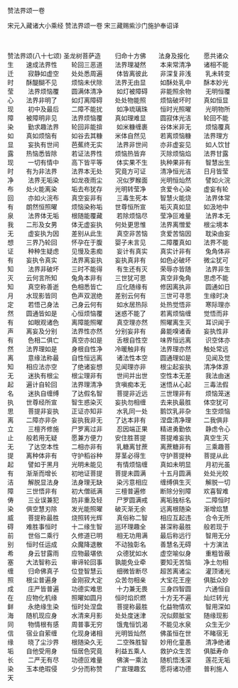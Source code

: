 赞法界颂一卷


宋元入藏诸大小乘经
赞法界颂一卷
宋三藏赐紫沙门施护奉诏译


　　

赞法界颂(八十七颂)
圣龙树菩萨造
　　归命十方佛　　法身及报化
　　愿共诸众生　　速成法界性
　　轮回三恶道　　法界理凝然
　　本来常清净　　诸相不能迁
　　寂静如虚空　　处处悉周遍
　　体皆离彼此　　非深复非浅
　　乳未转变时　　酥醍醐不见
　　烦恼未伏除　　法界无由显
　　如酥处乳中　　酥本妙光莹
　　法界烦恼覆　　圆满体清净
　　如灯被障碍　　非能照余物
　　无明恒覆心　　法界非明了
　　如灯离障碍　　处处物能照
　　烦恼破坏时　　真如恒显现
　　初中及最后　　二障不能扰
　　如净琉璃珠　　恒时光照曜
　　光明物所障　　被障明非见
　　法界烦恼覆　　真如理难显
　　圆寂体光洁　　轮回不能染
　　勤求趣法界　　轮回非能揜
　　如米糠缠裹　　谷体米非无
　　烦恼覆真如　　真如烦恼有
　　如谷去其糠　　米体自然见
　　若离烦恼糠　　法界理方显
　　妄执有世间　　芭蕉终无实
　　法界非世间　　亦非虚妄见
　　如人饮甘露　　热恼悉皆除
　　若证法界性　　烦恼热皆弃
　　灭除烦恼焰　　法界甘露现
　　一切有情中　　高下皆平等
　　体实果不生　　执种果非有
　　智慧出生时　　有为非法界
　　法界本无处　　究竟方可证
　　清净恒光洁　　日月皆莹净
　　法界无垢染　　如龙夜雨尘
　　况似罗睺面　　光明恒灿然
　　譬如火浣布　　处火能离染
　　垢去布犹存　　光明转莹净
　　贪爱令心染　　虚妄有轮回
　　亦如火浣布　　真空妄非有
　　三毒生死本　　智慧火能烧
　　法界体常有　　朗然恒照曜
　　烦恼染称垢　　世尊恒所宣
　　垢灭真如显　　如汲地中泉
　　法界体无垢　　根随能覆藏
　　若除烦恼尽　　莹净叵难量
　　法界本无我　　二形及女男
　　体无虚妄执　　何处更思惟
　　法界离憎爱　　根尘境本无
　　虚妄执为因　　差别从此生
　　真空非苦恼　　贪爱苦恼因
　　耽染由妄想　　三界乃轮回
　　怀孕在于腹　　婴子未言见
　　二障覆真如　　法界不能证
　　种种生疑虑　　见慢及恚痴
　　妄计有真实　　真实计非有
　　兔角体非有　　妄执令真实
　　法界离妄执　　妄执真非有
　　如色必破坏　　微尘犹可知
　　法界非破坏　　三时不能得
　　有生还有灭　　荣辱亦皆随
　　法界非生灭　　云何言所知
　　兔角本非有　　三世犹可思
　　真空非兔角　　思虑不能知
　　真空称善逝　　色相悉皆亡
　　应化随缘有　　修因离执非
　　圆通如日月　　水现影皆同
　　色声双泯绝　　差别云何有
　　三世可寻思　　生缘时决定
　　若悟己身法　　己身云何有
　　如水居热际　　处热觉悟非
　　寒际理亦然　　圆通皆如是
　　心恒烦恼覆　　迷惑不能了
　　若离烦恼缠　　觉悟而非有
　　如眼观诸色　　离障能照曜
　　真空理亦然　　照曜离生灭
　　耳识闻于声　　离妄及分别
　　法界性亦然　　分别妄非有
　　鼻能嗅诸香　　妄执性非有
　　色相二俱亡　　真空亦如是
　　舌根自性空　　味界恒远离
　　识空体亦然　　法界理如是
　　身根自性净　　冷暖触非有
　　法界理亦然　　触处常远离
　　意缘法称最　　自性恒远离
　　诸法性本空　　圆通理如是
　　见闻及觉知　　相应法亦空
　　了绝诸妄想　　见闻理亦非
　　根尘起妄执　　清净体源无
　　迷执有根尘　　根尘理非有
　　世间并出世　　空性本无差
　　我法由迷起　　遍计自轮回
　　法界理清净　　贪嗔痴本无
　　迷悟从心起　　三毒法假名
　　迷执自缠缚　　了达假名智
　　菩提非近远　　三世理非有
　　烦恼笼迷执　　世尊经所宣
　　智生惑染灭　　妄执勿相缠
　　去来执最胜　　体空犹可思
　　菩提非妄执　　正证亦知非
　　水乳同一处　　鹅饮乳非杂
　　生空烦恼离　　二障亦非杂
　　妄执我非无　　了达本非有
　　涅盘清净理　　二我俱非立
　　三檀齐修施　　尸罗离过非
　　忍因端正果　　精进勇勤依
　　静虑令心止　　般若用无疑
　　愿兼方便力　　安住胜菩提
　　菩提难妄执　　真空生灭无
　　了达空本性　　二相亦非有
　　乳糖离甘蔗　　离蔗糖非有
　　三乘趣菩提　　离种体非有
　　守护稻谷种　　芽茎必得生
　　守护菩提种　　菩提从此起
　　譬如于黑月　　光明未能见
　　有情烦恼缠　　真如未明显
　　月初光虽有　　渐渐而增长
　　初地证菩提　　菩提未圆满
　　十五月圆满　　处处光皎洁
　　解脱显法身　　法身理无缺
　　染污意相应　　缠缚俱生灭
　　解脱一切障　　三世悟非有
　　初大僧祇满　　三檀普遍修
　　断除分别障　　欢喜智难俦
　　三业误兼犯　　防非重及轻
　　尸罗圆满戒　　离垢独标名
　　二障恒时染　　俱空慧刃除
　　发光能照曜　　破灭渐无余
　　远离根随染　　渐增焰慧威
　　菩提称最胜　　烧照转光辉
　　真俗称二智　　相应互起违
　　合令无所碍　　难胜事恒时
　　十二缘生智　　巡环理趣全
　　甚深称最胜　　般若现于前
　　世俗二乘行　　久修道已明
　　相无功用满　　最后称远行
　　智用无分别　　恒时任运成
　　众魔降退散　　不动独彰名
　　善慧名无碍　　十方演法希
　　身云甘露雨　　应物最堪依
　　众德犹如水　　虚空喻似身
　　重粗皆蔽塞　　大法智称云
　　审谛轮回事　　孰能免业牵
　　要知无苦恼　　净土勿相缠
　　归命佛真子　　位登智慧云
　　细微皆断尽　　超苦离诸尘
　　灌顶诸光照　　根尘普遍身
　　金刚寂大定　　众苦勿相亲
　　大宝花王座　　俱胝众妙成
　　庄严皆普遍　　功德实难思
　　十力兼无畏　　三身四智圆
　　六通恒自在　　应物化机缘
　　照曜如圆月　　恒时焰炽燃
　　十方无不遍　　灿烂转光鲜
　　永绝缘生染　　恒时处涅盘
　　菩提称最胜　　化益物情欢
　　智用深如海　　随机现应身
　　水清来月影　　处处度迷津
　　况似颇胝宝　　随缘现影同
　　物情根有感　　周普事无穷
　　饿鬼恒饥渴　　不能见水泉
　　众生无少信　　宿业自萦缠
　　化现身诸相　　光明皆灿然
　　佛虽恒在世　　不睹宿无缘
　　晓了尘沙界　　根随染久无
　　二空殊胜智　　妙用化童愚
　　清净绝诸垢　　自他受用身
　　恒居色究竟　　利益五乘人
　　救护众生苦　　俱胝寿命长
　　二严无有尽　　功德叵难量
　　佛演一乘法　　随机悟浅深
　　莲花无垢染　　玉本绝瑕侵
　　少分而称赞　　广宣理趣玄
　　愿将诸功德　　普利施人天


